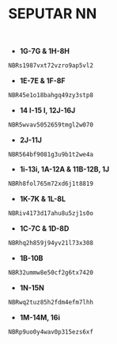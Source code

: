 # SEPUTAR NN

<br>

- **1G-7G & 1H-8H**
```bash
NBRs1987vxt72vzro9ap5vl2
```
- **1E-7E & 1F-8F**
```sh
NBR45e1o18bahgq49zy3stp8
```
- **14 I-15 I, 12J-16J**
```bash
NBR5wvav5052659tmgl2w070
```
- **2J-11J**
```sh
NBR564bf9081g3u9b1t2we4a
```
- **1i-13i, 1A-12A & 11B-12B, 1J**
```bash
NBRh8fol765m72xd6j1t8819
```
- **1K-7K & 1L-8L**
```sh
NBRiv4173d17ahu8u5zj1s0o
```
- **1C-7C & 1D-8D**
```bash
NBRhq2h859j94yv21l73x308
```
- **1B-10B**
```sh
NBR32ummw8e50cf2g6tx7420
```
- **1N-15N**
```bash
NBRwq2tuz85h2fdm4efm7lhh
```
- **1M-14M, 16i**
```sh
NBRp9uo0y4wav0p315ezs6xf
```
<br>
